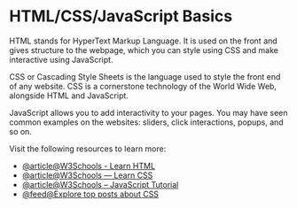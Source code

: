 # HTML/CSS/JavaScript Basics

HTML stands for HyperText Markup Language. It is used on the front and gives structure to the webpage, which you can style using CSS and make interactive using JavaScript.

CSS or Cascading Style Sheets is the language used to style the front end of any website. CSS is a cornerstone technology of the World Wide Web, alongside HTML and JavaScript.

JavaScript allows you to add interactivity to your pages. You may have seen common examples on the websites: sliders, click interactions, popups, and so on.

Visit the following resources to learn more:

- [@article@W3Schools - Learn HTML](https://www.w3schools.com/html/html_intro.asp)
- [@article@W3Schools — Learn CSS](https://www.w3schools.com/css/)
- [@article@W3Schools – JavaScript Tutorial](https://www.w3schools.com/js/)
- [@feed@Explore top posts about CSS](https://app.daily.dev/tags/css?ref=roadmapsh)
